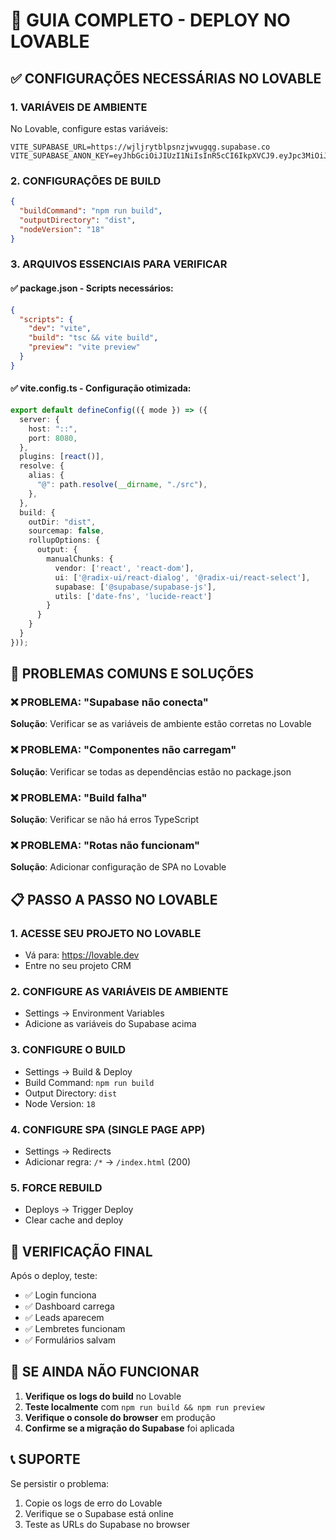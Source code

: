 # 🚀 GUIA COMPLETO - DEPLOY NO LOVABLE

## ✅ CONFIGURAÇÕES NECESSÁRIAS NO LOVABLE

### 1. **VARIÁVEIS DE AMBIENTE**
No Lovable, configure estas variáveis:

```
VITE_SUPABASE_URL=https://wjljrytblpsnzjwvugqg.supabase.co
VITE_SUPABASE_ANON_KEY=eyJhbGciOiJIUzI1NiIsInR5cCI6IkpXVCJ9.eyJpc3MiOiJzdXBhYmFzZSIsInJlZiI6IndqbGpyeXRibHBzbnpqd3Z1Z3FnIiwicm9sZSI6ImFub24iLCJpYXQiOjE3NDU1MzE1NjcsImV4cCI6MjA2MTEwNzU2N30.ChxEZH6UakGSRxQlfoQvhNxeb7s56xCIzXZwe9GnZrY
```

### 2. **CONFIGURAÇÕES DE BUILD**
```json
{
  "buildCommand": "npm run build",
  "outputDirectory": "dist",
  "nodeVersion": "18"
}
```

### 3. **ARQUIVOS ESSENCIAIS PARA VERIFICAR**

#### ✅ package.json - Scripts necessários:
```json
{
  "scripts": {
    "dev": "vite",
    "build": "tsc && vite build",
    "preview": "vite preview"
  }
}
```

#### ✅ vite.config.ts - Configuração otimizada:
```typescript
export default defineConfig(({ mode }) => ({
  server: {
    host: "::",
    port: 8080,
  },
  plugins: [react()],
  resolve: {
    alias: {
      "@": path.resolve(__dirname, "./src"),
    },
  },
  build: {
    outDir: "dist",
    sourcemap: false,
    rollupOptions: {
      output: {
        manualChunks: {
          vendor: ['react', 'react-dom'],
          ui: ['@radix-ui/react-dialog', '@radix-ui/react-select'],
          supabase: ['@supabase/supabase-js'],
          utils: ['date-fns', 'lucide-react']
        }
      }
    }
  }
}));
```

## 🔧 PROBLEMAS COMUNS E SOLUÇÕES

### ❌ PROBLEMA: "Supabase não conecta"
**Solução**: Verificar se as variáveis de ambiente estão corretas no Lovable

### ❌ PROBLEMA: "Componentes não carregam"
**Solução**: Verificar se todas as dependências estão no package.json

### ❌ PROBLEMA: "Build falha"
**Solução**: Verificar se não há erros TypeScript

### ❌ PROBLEMA: "Rotas não funcionam"
**Solução**: Adicionar configuração de SPA no Lovable

## 📋 PASSO A PASSO NO LOVABLE

### 1. **ACESSE SEU PROJETO NO LOVABLE**
- Vá para: https://lovable.dev
- Entre no seu projeto CRM

### 2. **CONFIGURE AS VARIÁVEIS DE AMBIENTE**
- Settings → Environment Variables
- Adicione as variáveis do Supabase acima

### 3. **CONFIGURE O BUILD**
- Settings → Build & Deploy
- Build Command: `npm run build`
- Output Directory: `dist`
- Node Version: `18`

### 4. **CONFIGURE SPA (SINGLE PAGE APP)**
- Settings → Redirects
- Adicionar regra: `/*` → `/index.html` (200)

### 5. **FORCE REBUILD**
- Deploys → Trigger Deploy
- Clear cache and deploy

## 🎯 VERIFICAÇÃO FINAL

Após o deploy, teste:
- ✅ Login funciona
- ✅ Dashboard carrega
- ✅ Leads aparecem
- ✅ Lembretes funcionam
- ✅ Formulários salvam

## 🚨 SE AINDA NÃO FUNCIONAR

1. **Verifique os logs do build** no Lovable
2. **Teste localmente** com `npm run build && npm run preview`
3. **Verifique o console do browser** em produção
4. **Confirme se a migração do Supabase** foi aplicada

## 📞 SUPORTE

Se persistir o problema:
1. Copie os logs de erro do Lovable
2. Verifique se o Supabase está online
3. Teste as URLs do Supabase no browser 